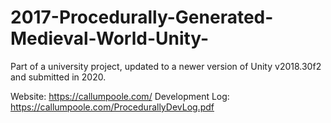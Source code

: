 # 2017-Procedurally-Generated-Medieval-World-Unity-
Part of a university project, updated to a newer version of Unity v2018.30f2 and submitted in 2020.

Website: https://callumpoole.com/
Development Log: https://callumpoole.com/ProcedurallyDevLog.pdf
